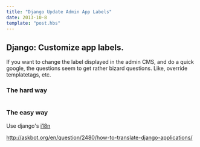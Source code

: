 ```yaml
---
title: "Django Update Admin App Labels"
date: 2013-10-8
template: "post.hbs"
---
```


## Django: Customize app labels.

If you want to change the label displayed in the admin CMS, and do a quick google, the questions seem to get rather bizard questions. Like, override templatetags, etc.

### The hard way

```python
```

### The easy way

Use django's [i18n][i18n]


[i18n]: ddd


http://askbot.org/en/question/2480/how-to-translate-django-applications/